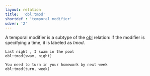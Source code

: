 ```yaml
---
layout: relation
title:  'obl:tmod'
shortdef : 'temporal modifier'
udver: '2'
---
```


A temporal modifier is a subtype of the [obl]() relation: if the modifier is specifying a time, it is labeled as *tmod*.

~~~ sdparse
Last night , I swam in the pool
obl:tmod(swam, night)
~~~

~~~ sdparse
You need to turn in your homework by next week
obl:tmod(turn, week)
~~~
<!-- Interlanguage links updated Út 9. května 2023, 20:04:30 CEST -->

